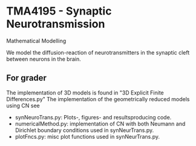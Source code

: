 # TMA4195 - Synaptic Neurotransmission
Mathematical Modelling

We model the diffusion-reaction of neurotransmitters in the synaptic cleft between neurons in the brain.

## For grader
The implementation of 3D models is found in "3D Explicit Finite Differences.py"
The implementation of the geometrically reduced models using CN see
* synNeuroTrans.py: Plots-, figures- and resultsproducing code.
* numericalMethod.py: implementation of CN with both Neumann and Dirichlet boundary conditions used in synNeurTrans.py.
* plotFncs.py: misc plot functions used in synNeurTrans.py.